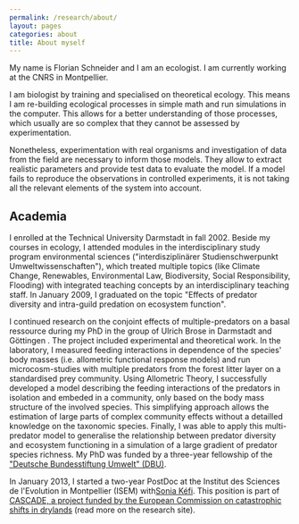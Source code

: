 ```yaml
---
permalink: /research/about/
layout: pages
categories: about
title: About myself
---
```


My name is Florian Schneider and I am an ecologist. I am currently working at the CNRS in Montpellier. 

I am biologist by training and specialised on theoretical ecology. <!-- more --> This means I am re-building ecological processes in simple math and run simulations in the computer. This allows for a better understanding of those processes, which usually are so complex that they cannot be assessed by experimentation.

Nonetheless, experimentation with real organisms and investigation of data from the field are  necessary to inform those models. They allow to extract realistic parameters and provide test data to evaluate the model. If a model fails to reproduce the observations in controlled experiments, it is not taking all the relevant elements of the system into account. 

## Academia

I enrolled at the Technical University Darmstadt in fall 2002. Beside my courses in ecology, I attended modules in the interdisciplinary study program environmental sciences ("interdisziplinärer Studienschwerpunkt Umweltwissenschaften"), which treated multiple topics (like Climate Change, Renewables, Environmental Law, Biodiversity, Social Responsibility, Flooding) with integrated teaching concepts by an interdisciplinary teaching staff. In January 2009, I graduated on the topic "Effects of predator diversity and intra-guild predation on ecosystem function".

I continued research on the conjoint effects of multiple-predators on a basal ressource during my PhD in the group of Ulrich Brose in Darmstadt and Göttingen . The project included experimental and theoretical work. In the laboratory, I measured feeding interactions in dependence of the species' body masses (i.e. allometric functional response models) and run microcosm-studies with multiple predators from the forest litter layer on a standardised prey community. Using Allometric Theory, I successfully developed a model describing the feeding interactions of the predators in isolation and embeded in a community, only based on the body mass structure of the involved species. This simplifying approach allows the estimation of large parts of complex community effects without a detailled knowledge on the taxonomic species. Finally, I was able to apply this multi-predator model to generalise the relationship between predator diversity and ecosystem functioning in a simulation of a large gradient of predator species richness.
My PhD was funded by a three-year fellowship of the ["Deutsche Bundesstiftung Umwelt" (DBU)](https://www.dbu.de/340.html).

In January 2013, I started a two-year PostDoc at the Institut des Sciences de l'Evolution in Montpellier (ISEM) with[Sonia Kéfi](http://sonia.kefi.fr). This position is part of [CASCADE, a project funded by the European Commission on catastrophic shifts in drylands](http://www.cascade-project.eu/) (read more on the research site). 
